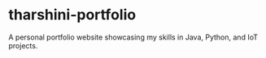# tharshini-portfolio
A personal portfolio website showcasing my skills in Java, Python, and IoT projects.
